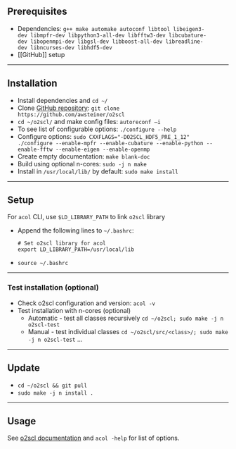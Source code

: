 ## Prerequisites
- Dependencies: `g++ make automake autoconf libtool libeigen3-dev libmpfr-dev libpython3-all-dev libfftw3-dev libcubature-dev libopenmpi-dev libgsl-dev libboost-all-dev libreadline-dev libncurses-dev libhdf5-dev` 
- [[GitHub]] setup
___
## Installation 
 - Install dependencies and `cd ~/` 
 - Clone [GitHub repository](https://github.com/awsteiner/o2scl): `git clone https://github.com/awsteiner/o2scl` 
 - `cd ~/o2scl/` and make config files: `autoreconf –i` 
 - To see list of configurable options: `./configure --help` 
 - Configure options: `sudo CXXFLAGS="-DO2SCL_HDF5_PRE_1_12" ./configure --enable-mpfr --enable-cubature --enable-python --enable-fftw --enable-eigen --enable-openmp` 
 - Create empty documentation: `make blank-doc` 
 - Build using optional n-cores: `sudo -j n make` 
 - Install in `/usr/local/lib/` by default: `sudo make install` 
___
## Setup
For `acol` CLI, use `$LD_LIBRARY_PATH` to link `o2scl` library
 - Append the following lines to `~/.bashrc`:
	```
	# Set o2scl library for acol 
	export LD_LIBRARY_PATH=/usr/local/lib
	```
 - `source ~/.bashrc` 
___
### Test installation (optional)
 - Check o2scl configuration and version: `acol -v` 
 - Test installation with n-cores (optional)
   - Automatic - test all classes recursively
     `cd ~/o2scl; sudo make -j n o2scl-test` 
   - Manual - test individual classes
     `cd ~/o2scl/src/<class>/; sudo make -j n o2scl-test` ...
___
## Update 
 - `cd ~/o2scl && git pull` 
 - `sudo make -j n install .` 
___
## Usage
See [o2scl documentation](https://neutronstars.utk.edu/code/o2scl/html/index.html) and `acol -help` for list of options. 